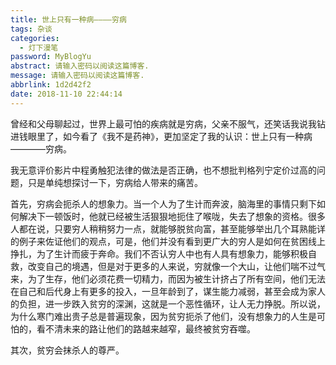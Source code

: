 ```yaml
---
title: 世上只有一种病————穷病
tags: 杂谈
categories:
  - 灯下漫笔
password: MyBlogYu
abstract: 请输入密码以阅读这篇博客.
message: 请输入密码以阅读这篇博客.
abbrlink: 1d2d42f2
date: 2018-11-10 22:44:14
---
```

曾经和父母聊起过，世界上最可怕的疾病就是穷病，父亲不服气，还笑话我说我钻进钱眼里了，如今看了《我不是药神》，更加坚定了我的认识：世上只有一种病————穷病。

我无意评价影片中程勇触犯法律的做法是否正确，也不想批判格列宁定价过高的问题，只是单纯想探讨一下，穷病给人带来的痛苦。

首先，穷病会扼杀人的想象力。当一个人为了生计而奔波，脑海里的事情只剩下如何解决下一顿饭时，他就已经被生活狠狠地扼住了喉咙，失去了想象的资格。很多人都在说，只要穷人稍稍努力一点，就能够脱贫向富，甚至能够举出几个耳熟能详的例子来佐证他们的观点，可是，他们并没有看到更广大的穷人是如何在贫困线上挣扎，为了生计而疲于奔命。我们不否认穷人中也有人具有想象力，能够积极自救，改变自己的境遇，但是对于更多的人来说，穷就像一个大山，让他们喘不过气来，为了生存，他们必须花费一切精力，而因为被生计挤占了所有空间，他们无法在自己和后代身上有更多的投入，一旦年龄到了，谋生能力减弱，甚至会成为家人的负担，进一步跌入贫穷的深渊，这就是一个恶性循环，让人无力挣脱。所以说，为什么寒门难出贵子总是普遍现象，因为贫穷扼杀了他们，没有想象力的人生是可怕的，看不清未来的路让他们的路越来越窄，最终被贫穷吞噬。

其次，贫穷会抹杀人的尊严。